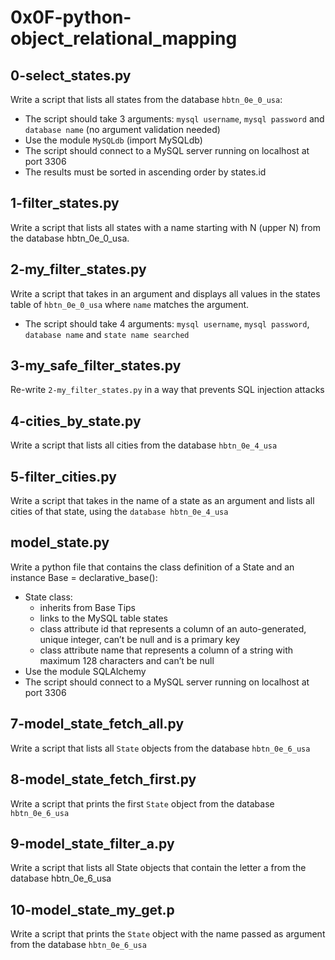 # 0x0F-python-object_relational_mapping

## 0-select_states.py
Write a script that lists all states from the database `hbtn_0e_0_usa`:
- The script should take 3 arguments: `mysql username`, `mysql password` and `database name` (no argument validation needed)
- Use the module `MySQLdb` (import MySQLdb)
- The script should connect to a MySQL server running on localhost at port 3306
- The results must be sorted in ascending order by states.id

## 1-filter_states.py
Write a script that lists all states with a name starting with N (upper N) from the database hbtn_0e_0_usa.

## 2-my_filter_states.py
Write a script that takes in an argument and displays all values in the states table of `hbtn_0e_0_usa` where `name` matches the argument.
- The script should take 4 arguments: `mysql username`, `mysql password`, `database name` and `state name searched`

## 3-my_safe_filter_states.py
Re-write `2-my_filter_states.py` in a way that prevents SQL injection attacks

## 4-cities_by_state.py
Write a script that lists all cities from the database `hbtn_0e_4_usa`

## 5-filter_cities.py
Write a script that takes in the name of a state as an argument and lists all cities of that state, using the `database hbtn_0e_4_usa`

## model_state.py
Write a python file that contains the class definition of a State and an instance Base = declarative_base():
- State class:
   - inherits from Base Tips
   - links to the MySQL table states
   - class attribute id that represents a column of an auto-generated, unique integer, can’t be null and is a primary key
   - class attribute name that represents a column of a string with maximum 128 characters and can’t be null
- Use the module SQLAlchemy
- The script should connect to a MySQL server running on localhost at port 3306


## 7-model_state_fetch_all.py
Write a script that lists all `State` objects from the database `hbtn_0e_6_usa`

## 8-model_state_fetch_first.py
Write a script that prints the first `State` object from the database `hbtn_0e_6_usa`

## 9-model_state_filter_a.py
Write a script that lists all State objects that contain the letter a from the database hbtn_0e_6_usa

## 10-model_state_my_get.p
Write a script that prints the `State` object with the name passed as argument from the database `hbtn_0e_6_usa`
